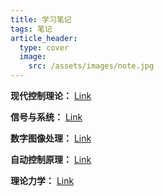 ```yaml
---
title: 学习笔记
tags: 笔记
article_header:
  type: cover
  image:
    src: /assets/images/note.jpg
---
```


<!--more-->

**现代控制理论：** [Link](https://chaphlagical.github.io/external/Course/现代控制理论/index)

**信号与系统：** [Link](https://chaphlagical.github.io/external/Course/信号与系统/index)

**数字图像处理：** [Link](https://chaphlagical.github.io/external/Course/数字图像处理/index)

**自动控制原理：** [Link](https://chaphlagical.github.io/external/Course/自动控制原理/index)

**理论力学：** [Link](https://chaphlagical.github.io/external/Course/理论力学/index)